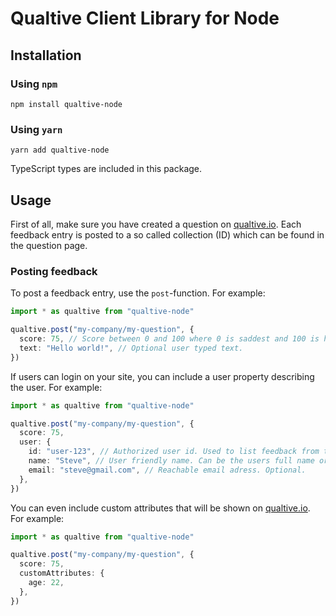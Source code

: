 # Qualtive Client Library for Node

## Installation

### Using `npm`

```
npm install qualtive-node
```

### Using `yarn`

```
yarn add qualtive-node
```

TypeScript types are included in this package.

## Usage

First of all, make sure you have created a question on [qualtive.io](https://qualtive.io). Each feedback entry is posted to a so called collection (ID) which can be found in the question page.

### Posting feedback

To post a feedback entry, use the `post`-function. For example:

```typescript
import * as qualtive from "qualtive-node"

qualtive.post("my-company/my-question", {
  score: 75, // Score between 0 and 100 where 0 is saddest and 100 is happiest.
  text: "Hello world!", // Optional user typed text.
})
```

If users can login on your site, you can include a user property describing the user. For example:

```typescript
import * as qualtive from "qualtive-node"

qualtive.post("my-company/my-question", {
  score: 75,
  user: {
    id: "user-123", // Authorized user id. Used to list feedback from the same user. Optional.
    name: "Steve", // User friendly name. Can be the users full name or alias. Optional.
    email: "steve@gmail.com", // Reachable email adress. Optional.
  },
})
```

You can even include custom attributes that will be shown on [qualtive.io](https://qualtive.io). For example:

```typescript
import * as qualtive from "qualtive-node"

qualtive.post("my-company/my-question", {
  score: 75,
  customAttributes: {
    age: 22,
  },
})
```
